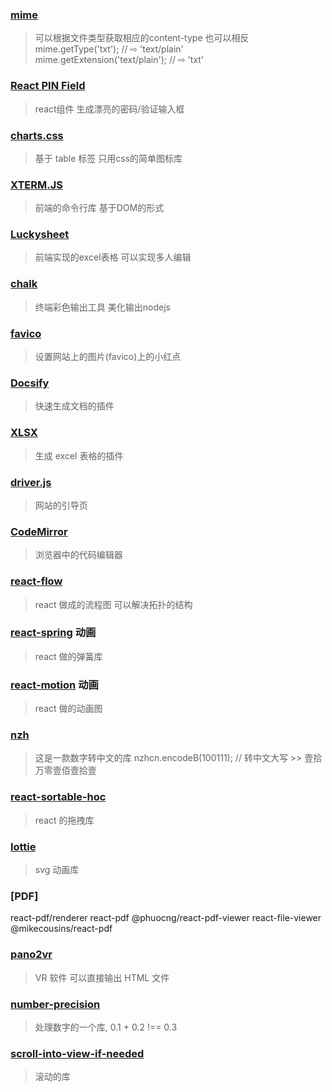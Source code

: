 
### [mime](https://github.com/broofa/mime)
> 可以根据文件类型获取相应的content-type 也可以相反  
mime.getType('txt');                    // ⇨ 'text/plain'  
mime.getExtension('text/plain');        // ⇨ 'txt'

### [React PIN Field](https://github.com/soywod/react-pin-field)
> react组件 生成漂亮的密码/验证输入框

### [charts.css](https://github.com/ChartsCSS/charts.css)
> 基于 table 标签 只用css的简单图标库

### [XTERM.JS](https://github.com/xtermjs/xterm.js)
> 前端的命令行库 基于DOM的形式

### [Luckysheet](https://github.com/mengshukeji/Luckysheet)
> 前端实现的excel表格 可以实现多人编辑

### [chalk](https://github.com/chalk/chalk)
> 终端彩色输出工具 美化输出nodejs

### [favico](https://github.com/ejci/favico.js)
> 设置网站上的图片(favico)上的小红点

### [Docsify](https://github.com/docsifyjs/docsify)
> 快速生成文档的插件

### [XLSX](https://github.com/SheetJS/sheetjs)
> 生成 excel 表格的插件

### [driver.js](https://github.com/kamranahmedse/driver.js)
> 网站的引导页

### [CodeMirror](https://github.com/codemirror/CodeMirror)
> 浏览器中的代码编辑器

### [react-flow](https://reactflow.dev/)
> react 做成的流程图 可以解决拓扑的结构

### [react-spring](https://github.com/pmndrs/react-spring) 动画
> react 做的弹簧库

### [react-motion](https://github.com/chenglou/react-motion) 动画
> react 做的动画图

### [nzh](https://github.com/cnwhy/nzh)
> 这是一款数字转中文的库  nzhcn.encodeB(100111); // 转中文大写 >> 壹拾万零壹佰壹拾壹

### [react-sortable-hoc](https://github.com/clauderic/react-sortable-hoc)
> react 的拖拽库

### [lottie]()
> svg 动画库

### [PDF]
react-pdf/renderer
react-pdf
@phuocng/react-pdf-viewer
react-file-viewer
@mikecousins/react-pdf

### [pano2vr]()
> VR 软件 可以直接输出 HTML 文件

### [number-precision](https://github.com/nefe/number-precision)
> 处理数字的一个库, 0.1 + 0.2 !== 0.3

### [scroll-into-view-if-needed](https://github.com/stipsan/scroll-into-view-if-needed)
> 滚动的库